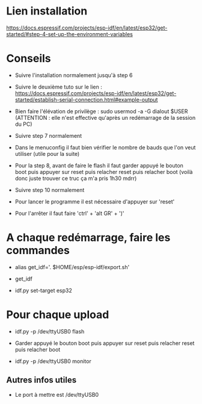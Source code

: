 # Lien installation #   

https://docs.espressif.com/projects/esp-idf/en/latest/esp32/get-started/#step-4-set-up-the-environment-variables

# Conseils #      

- Suivre l'installation normalement jusqu'à step 6     

- Suivre le deuxième tuto sur le lien : https://docs.espressif.com/projects/esp-idf/en/latest/esp32/get-started/establish-serial-connection.html#example-output     

- Bien faire l'élévation de privilège : sudo usermod -a -G dialout $USER (ATTENTION : elle n'est effective qu'après un redémarrage de la session du PC)     

- Suivre step 7 normalement     

- Dans le menuconfig il faut bien vérifier le nombre de bauds que l'on veut utiliser (utile pour la suite)    

- Pour la step 8, avant de faire le flash il faut garder appuyé le bouton boot puis appuyer sur reset puis relacher reset puis relacher boot (voilà donc juste trouver ce truc ça m'a pris 1h30 mdrr)     

- Suivre step 10 normalement     

- Pour lancer le programme il est nécessaire d'appuyer sur 'reset'    

- Pour l'arrêter il faut faire 'ctrl' + 'alt GR' + ')'      


# A chaque redémarrage, faire les commandes #    

- alias get_idf='. $HOME/esp/esp-idf/export.sh'       
  
- get_idf       

- idf.py set-target esp32     


# Pour chaque upload #     

- idf.py -p /dev/ttyUSB0 flash   

- Garder appuyé le bouton boot puis appuyer sur reset puis relacher reset puis relacher boot     

- idf.py -p /dev/ttyUSB0 monitor     


## Autres infos utiles ##       
 
- Le port à mettre est /dev/ttyUSB0      
